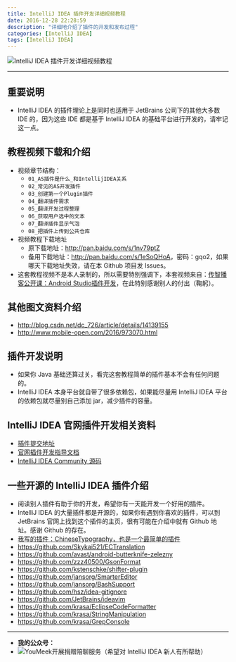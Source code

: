 ```yaml
---
title: IntelliJ IDEA 插件开发详细视频教程
date: 2016-12-28 22:28:59
description: "详细地介绍了插件的开发和发布过程"
categories: [IntelliJ IDEA]
tags: [IntelliJ IDEA]
---
```



<!-- more -->

![IntelliJ IDEA 插件开发详细视频教程](http://img.youmeek.com/2016/idea-plugins-develop.jpg)

-------------------


## 重要说明

- IntelliJ IDEA 的插件理论上是同时也适用于 JetBrains 公司下的其他大多数 IDE 的，因为这些 IDE 都是基于 IntelliJ IDEA 的基础平台进行开发的，请牢记这一点。

## 教程视频下载和介绍

- 视频章节结构：
	- `01_AS插件是什么_和IntellijIDEA关系`
	- `02_常见的AS开发插件`
	- `03_创建第一个Plugin插件`
	- `04_翻译插件需求`
	- `05_翻译开发过程整理`
	- `06_获取用户选中的文本`
	- `07_翻译插件显示气泡`
	- `08_把插件上传到公共仓库`
- 视频教程下载地址
	- 原下载地址：<http://pan.baidu.com/s/1nv79ptZ>
	- 备用下载地址：<http://pan.baidu.com/s/1eSoQHoA>，密码：gqo2，如果哪天下载地址失效，请在本 Github 项目发 Issues。
- 这套教程视频不是本人录制的，所以需要特别强调下，本套视频来自：[传智播客公开课：Android Studio插件开发](http://open.itcast.cn/java/14-539.html)，在此特别感谢别人的付出（鞠躬）。

## 其他图文资料介绍

- <http://blog.csdn.net/dc_726/article/details/14139155>
- <http://www.mobile-open.com/2016/973070.html>

## 插件开发说明

- 如果你 Java 基础还算过关，看完这套教程简单的插件基本不会有任何问题的。
- IntelliJ IDEA 本身平台就自带了很多依赖包，如果能尽量用 IntelliJ IDEA 平台的依赖包就尽量别自己添加 jar，减少插件的容量。

## IntelliJ IDEA 官网插件开发相关资料

- [插件提交地址](https://plugins.jetbrains.com/?idea)
- [官网插件开发指导文档](http://www.jetbrains.org/intellij/sdk/docs/)
- [IntelliJ IDEA Community 源码](https://github.com/JetBrains/intellij-community)

## 一些开源的 IntelliJ IDEA 插件介绍

- 阅读别人插件有助于你的开发，希望你有一天能开发一个好用的插件。
- IntelliJ IDEA 的大量插件都是开源的，如果你有遇到你喜欢的插件，可以到 JetBrains 官网上找到这个插件的主页，很有可能在介绍中就有 Github 地址。感谢 Github 的存在。
- [我写的插件：ChineseTypography，也是一个最简单的插件](https://github.com/judasn/ChineseTypography-IDEA-Plugin)
- <https://github.com/Skykai521/ECTranslation>
- <https://github.com/avast/android-butterknife-zelezny>
- <https://github.com/zzz40500/GsonFormat>
- <https://github.com/kstenschke/shifter-plugin>
- <https://github.com/jansorg/SmarterEditor>
- <https://github.com/jansorg/BashSupport>
- <https://github.com/hsz/idea-gitignore>
- <https://github.com/JetBrains/ideavim>
- <https://github.com/krasa/EclipseCodeFormatter>
- <https://github.com/krasa/StringManipulation>
- <https://github.com/krasa/GrepConsole>

-------------------

- **我的公众号：**
- ![YouMeek开展捐赠陪聊服务（希望对 IntelliJ IDEA 新人有所帮助）](http://img.youmeek.com/2016/MyWeiXin2.jpg)





